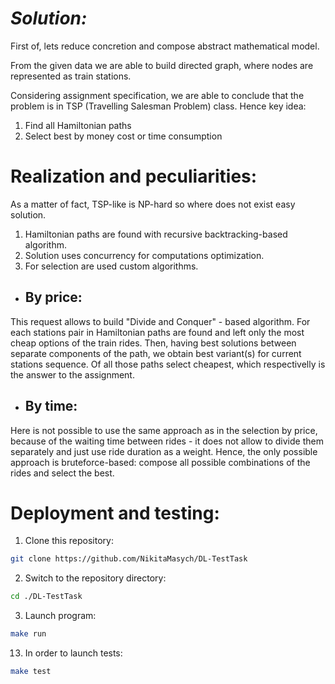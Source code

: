 # _Solution:_
First of, lets reduce concretion and compose abstract mathematical model.

From the given data we are able to build directed graph, where nodes are represented as train stations.

Considering assignment specification, we are able to conclude that the problem is in TSP (Travelling Salesman Problem) class. Hence key idea:
1. Find all Hamiltonian paths
2. Select best by money cost or time consumption

# Realization and peculiarities:
As a matter of fact, TSP-like is NP-hard so where does not exist easy solution.
1. Hamiltonian paths are found with recursive backtracking-based algorithm.
2. Solution uses concurrency for computations optimization.
3. For selection are used custom algorithms.

* ## **By price:**
This request allows to build "Divide and Conquer" - based algorithm.
For each stations pair in Hamiltonian paths are found and left only the most cheap options of the train rides.
Then, having best solutions between separate components of the path, we obtain best variant(s) for current stations sequence.
Of all those paths select cheapest, which respectivelly is the answer to the assignment. 
* ## **By time:**
Here is not possible to use the same approach as in the selection by price, because of the waiting time between rides - it does not allow to divide them separately and just use ride duration as a weight. Hence, the only possible approach is bruteforce-based: compose all possible combinations of the rides and select the best.

# Deployment and testing:
01. Clone this repository:
```bash
git clone https://github.com/NikitaMasych/DL-TestTask
``` 
02. Switch to the repository directory:
```bash
cd ./DL-TestTask
```
03. Launch program:
```bash
make run
```
13. In order to launch tests:
```bash
make test
```
